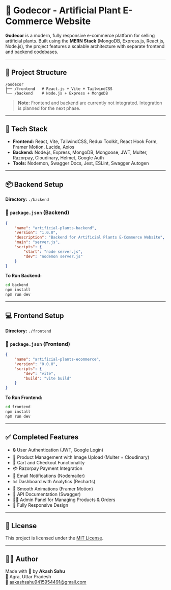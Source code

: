 # 🌿 Godecor - Artificial Plant E-Commerce Website

**Godecor** is a modern, fully responsive e-commerce platform for selling artificial plants. Built using the **MERN Stack** (MongoDB, Express.js, React.js, Node.js), the project features a scalable architecture with separate frontend and backend codebases.

---

## 📁 Project Structure

```
/Godecor
├── /frontend   # React.js + Vite + TailwindCSS
└── /backend    # Node.js + Express + MongoDB
```

> **Note:** Frontend and backend are currently not integrated. Integration is planned for the next phase.

---

## 🚀 Tech Stack

- **Frontend:** React, Vite, TailwindCSS, Redux Toolkit, React Hook Form, Framer Motion, Lucide, Axios
- **Backend:** Node.js, Express, MongoDB, Mongoose, JWT, Multer, Razorpay, Cloudinary, Helmet, Google Auth
- **Tools:** Nodemon, Swagger Docs, Jest, ESLint, Swagger Autogen

---

## 📦 Backend Setup

**Directory:** `./backend`

### 🔧 `package.json` (Backend)

```json
{
    "name": "artificial-plants-backend",
    "version": "1.0.0",
    "description": "Backend for Artificial Plants E-Commerce Website",
    "main": "server.js",
    "scripts": {
        "start": "node server.js",
        "dev": "nodemon server.js"
    }
}
```

**To Run Backend:**
```bash
cd backend
npm install
npm run dev
```

---

## 💻 Frontend Setup

**Directory:** `./frontend`

### 🔧 `package.json` (Frontend)

```json
{
    "name": "artificial-plants-ecommerce",
    "version": "0.0.0",
    "scripts": {
        "dev": "vite",
        "build": "vite build"
    }
}
```

**To Run Frontend:**
```bash
cd frontend
npm install
npm run dev
```

---

## ✅ Completed Features

- 🔒 User Authentication (JWT, Google Login)
- 🌿 Product Management with Image Upload (Multer + Cloudinary)
- 🛒 Cart and Checkout Functionality
- 💳 Razorpay Payment Integration
- 📧 Email Notifications (Nodemailer)
- 📊 Dashboard with Analytics (Recharts)
- 🎨 Smooth Animations (Framer Motion)
- 📄 API Documentation (Swagger)
- 🧑‍💼 Admin Panel for Managing Products & Orders
- 📱 Fully Responsive Design

---

## 📃 License

This project is licensed under the [MIT License](LICENSE).

---

## 🙋‍♂️ Author

Made with 💚 by **Akash Sahu**  
📍 Agra, Uttar Pradesh  
📧 [aakashsahu9415954491@gmail.com](mailto:aakashsahu9415954491@gmail.com)